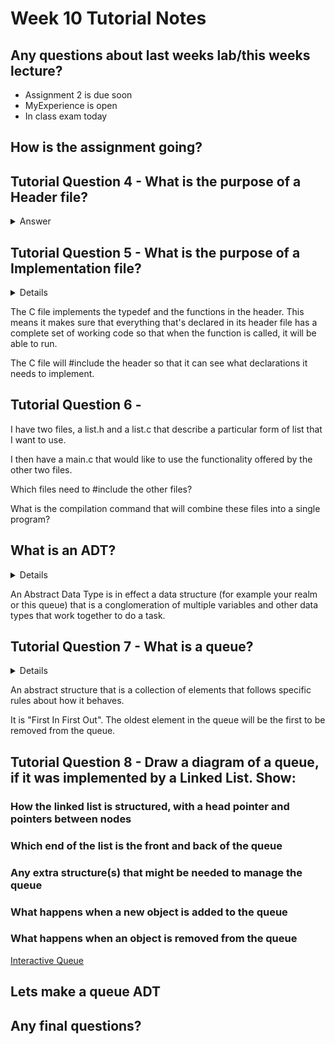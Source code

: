 # Week 10 Tutorial Notes

## Any questions about last weeks lab/this weeks lecture?

* Assignment 2 is due soon
* MyExperience is open
* In class exam today

## How is the assignment going?

## Tutorial Question 4 - What is the purpose of a Header file?

<details>
<summary>Answer</summary>

The header file contains the typedefs, function declarations and defines for a particular Abstract Data Type (doesn't always have to be an 
ADT, a header can just be functionality that is available in a separate file, but in this course, we've only seen ADTs in this format).

The header contains just enough information to be able to use the typedef struct pointer and functions, but nothing more. So no unsafe access to data, but easy to read access to the functions.

</details>

## Tutorial Question 5 - What is the purpose of a Implementation file?

<summary>
<details>Answer</details>

The C file implements the typedef and the functions in the header.
This means it makes sure that everything that's declared in its header file has a complete set of working code so that when the function is called, it will be able to run.

The C file will #include the header so that it can see what declarations it needs to implement.

</summary>

## Tutorial Question 6 - 

I have two files, a list.h and a list.c that describe a particular form of list that I want to use.

I then have a main.c that would like to use the functionality offered by the other two files.

Which files need to #include the other files?

What is the compilation command that will combine these files into a single program?

## What is an ADT?

<summary>
<details>Answer</details>

An Abstract Data Type is in effect a data structure (for example your realm or this queue) that is a conglomeration of multiple variables and other data types that work together to do a task.

</summary>

## Tutorial Question 7 - What is a queue?

<summary>
<details>Answer</details>

An abstract structure that is a collection of elements that follows specific rules about how it behaves.

It is "First In First Out". The oldest element in the queue will be the first to be removed from the queue.

</summary>

## Tutorial Question 8 - Draw a diagram of a queue, if it was implemented by a Linked List. Show:

### How the linked list is structured, with a head pointer and pointers between nodes
### Which end of the list is the front and back of the queue
### Any extra structure(s) that might be needed to manage the queue
### What happens when a new object is added to the queue
### What happens when an object is removed from the queue

[Interactive Queue](https://www.cs.usfca.edu/~galles/visualization/QueueLL.html)

## Lets make a queue ADT

## Any final questions?